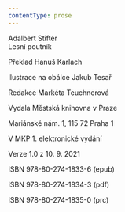 ```yaml
---
contentType: prose
---
```


Adalbert Stifter  
Lesní poutník

Překlad Hanuš Karlach

  

Ilustrace na obálce Jakub Tesař

  

Redakce Markéta Teuchnerová

Vydala Městská knihovna v Praze

  

Mariánské nám. 1, 115 72 Praha 1

V MKP 1. elektronické vydání

  

Verze 1.0 z 10. 9. 2021

ISBN 978-80-274-1833-6 (epub)

  

ISBN 978-80-274-1834-3 (pdf)

  

ISBN 978-80-274-1835-0 (prc)
